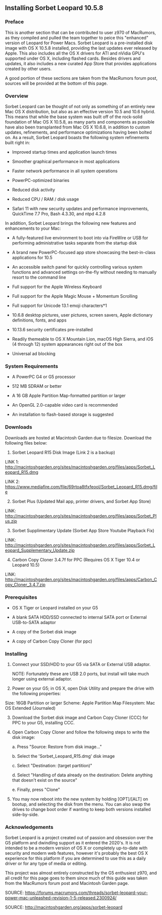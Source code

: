 ## Installing Sorbet Leopard 10.5.8

### Preface

This is another section that can be contributed to user z970 of MacRumors, as they compiled and pulled the team together to peice this "enhanced" version of Leopard for Power Macs. Sorbet Leopard is a pre-installed disk image with OS X 10.5.8 installed, providing the last updates ever released by Apple. This also includes all the OS X drivers for ATI and nVidia GPU's supported under OS X, including flashed cards. Besides drivers and updates, it also includes a new curated App Store that provides applications created by other users.

A good portion of these sections are taken from the MacRumors forum post, sources will be provided at the bottom of this page.

### Overview

Sorbet Leopard can be thought of not only as something of an entirely new Mac OS X distribution, but also as an effective version 10.5 and 10.6 hybrid. This means that while the base system was built off of the rock-solid foundation of Mac OS X 10.5.8, as many parts and components as possible have also been transplanted from Mac OS X 10.6.8, in addition to custom updates, refinements, and performance optimizations having been bolted on. As a result, Sorbet Leopard boasts the following system refinements built right in:

- Improved startup times and application launch times

- Smoother graphical performance in most applications

- Faster network performance in all system operations

- PowerPC-optimized binaries

- Reduced disk activity

- Reduced CPU / RAM / disk usage

- Safari 11 with new security updates and performance improvements, QuickTime 7.7 Pro, Bash 4.3.30, and ntpd 4.2.8

In addition, Sorbet Leopard brings the following new features and enhancements to your Mac:

- A fully-featured live environment to boot into via FireWire or USB for performing administrative tasks separate from the startup disk

- A brand new PowerPC-focused app store showcasing the best-in-class applications for 10.5

- An accessible switch panel for quickly controlling various system functions and advanced settings on-the-fly without needing to manually resort to the command line

- Full support for the Apple Wireless Keyboard

- Full support for the Apple Magic Mouse + Momentum Scrolling

- Full support for Unicode 13.1 emoji characters*1

- 10.6.8 desktop pictures, user pictures, screen savers, Apple dictionary definitions, fonts, and apps

- 10.13.6 security certificates pre-installed

- Readily themeable to OS X Mountain Lion, macOS High Sierra, and iOS (4 through 12) system appearances right out of the box

- Universal ad blocking

### System Requirements

- A PowerPC G4 or G5 processor

- 512 MB SDRAM or better

- A 16 GB Apple Partition Map-formatted partition or larger

- An OpenGL 2.0-capable video card is recommended

- An installation to flash-based storage is suggested

### Downloads

Downloads are hosted at Macintosh Garden due to filesize. Download the following files below:

1. Sorbet Leopard R15 Disk Image (Link 2 is a backup)

LINK 1: http://macintoshgarden.org/sites/macintoshgarden.org/files/apps/Sorbet_Leopard_R15.dmg

LINK 2: https://www.mediafire.com/file/69rtoa8tfxfeool/Sorbet_Leopard_R15.dmg/file

2. Sorbet Plus  (Updated Mail app, printer drivers, and Sorbet App Store)

LINK: http://macintoshgarden.org/sites/macintoshgarden.org/files/apps/Sorbet_Plus.zip

3. Sorbet Supplimentary Update (Sorbet App Store Youtube Playback Fix)

LINK: http://macintoshgarden.org/sites/macintoshgarden.org/files/apps/Sorbet_Leopard_Supplementary_Update.zip

4. Carbon Copy Cloner 3.4.7f for PPC (Requires OS X Tiger 10.4 or Leopard 10.5)

LINK: http://macintoshgarden.org/sites/macintoshgarden.org/files/apps/Carbon_Copy_Cloner_3.4.7.zip

### Prerequisites

- OS X Tiger or Leopard installed on your G5

- A blank SATA HDD/SSD connected to internal SATA port or External USB-to-SATA adaptor

- A copy of the Sorbet disk image

- A copy of Carbon Copy Cloner (for ppc)

### Installing

1. Connect your SSD/HDD to your G5 via SATA or External USB adaptor.

   NOTE: Fortunately these are USB 2.0 ports, but install will take much longer using external adaptor.

2. Power on your G5; in OS X, open Disk Utility and prepare the drive with the following properties:

Size:       16GB Partition or larger
Scheme:     Apple Partition Map
Filesystem: Mac OS Extended (Journaled)

3. Download the Sorbet disk image and Carbon Copy Cloner (CCC) for PPC to your G5, installing CCC.

4. Open Carbon Copy Cloner and follow the following steps to write the disk image:

   a. Press "Source: Restore from disk image..."

   b. Select the 'Sorbet_Leopard_R15.dmg' disk image

   c. Select "Destination: (target partition)"

   d. Select "Handling of data already on the destination: Delete anything that doesn't exist on the source"

   e. Finally, press "Clone"

5. You may now reboot into the new system by holding [OPT]/[ALT] on bootup, and selecting the disk from the menu. You can also swap the drives to change boot order if wanting to keep both versions installed side-by-side.

### Acknowledgements

Sorbet Leopard is a project created out of passion and obsession over the G5 platform and dwindling support as it entered the 2020's. It is not intended to be a modern version of OS X or completely up-to-date with security and modern web features, however it's probably the best OS X experience for this platform if you are determined to use this as a daily driver or for any type of media or editing.

This project was almost entirely constructed by the G5 enthusiest z970, and all credit for this page goes to them since much of this guide was taken from the MacRumors forum post and Macintosh Garden page.

SOURCE: https://forums.macrumors.com/threads/sorbet-leopard-your-power-mac-unleashed-revision-1-5-released.2300924/

SOURCE: http://macintoshgarden.org/apps/sorbet-leopard
    
